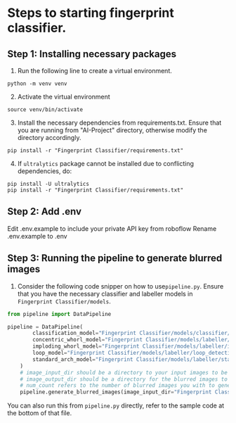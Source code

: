 # Steps to starting fingerprint classifier.

## Step 1: Installing necessary packages
1. Run the following line to create a virtual environment.
```
python -m venv venv
```
2. Activate the virtual environment
```
source venv/bin/activate
```
3. Install the necessary dependencies from requirements.txt. Ensure that you are running from "AI-Project" directory, otherwise modify the directory accordingly. 
```
pip install -r "Fingerprint Classifier/requirements.txt"
```
4. If `ultralytics` package cannot be installed due to conflicting dependencies, do:
```
pip install -U ultralytics
pip install -r "Fingerprint Classifier/requirements.txt"
```

## Step 2: Add .env
Edit .env.example to include your private API key from roboflow
Rename .env.example to .env

## Step 3: Running the pipeline to generate blurred images
1. Consider the following code snipper on how to use`pipeline.py`. Ensure that you have the necessary classifier and labeller models in `Fingerprint Classifier/models`.

```python
from pipeline import DataPipeline

pipeline = DataPipeline(
        classification_model="Fingerprint Classifier/models/classifier/fingerprint_classifier.pt",
        concentric_whorl_model="Fingerprint Classifier/models/labeller/concentric_whorl_detection.pt",
        imploding_whorl_model="Fingerprint Classifier/models/labeller/imploding_whorl_detection.pt",
        loop_model="Fingerprint Classifier/models/labeller/loop_detection.pt",
        standard_arch_model="Fingerprint Classifier/models/labeller/standard_arch_detection.pt"
    )
    # image_input_dir should be a directory to your input images to be blurred
    # image_output_dir should be a directory for the blurred images to be output to
    # num_count refers to the number of blurred images you with to generate per input image
    pipeline.generate_blurred_images(image_input_dir="Fingerprint Classifier/test_images/imploding whorl/imploding_whorl_1.png", image_output_dir="blurred_images", num_count=4)
```

You can also run this from `pipeline.py` directly, refer to the sample code at the bottom of that file. 


